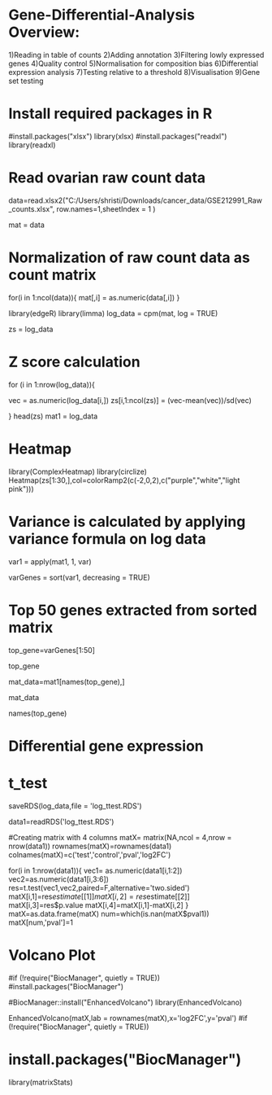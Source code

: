 # Gene-Differential-Analysis Overview:
1)Reading in table of counts
2)Adding annotation
3)Filtering lowly expressed genes
4)Quality control
5)Normalisation for composition bias
6)Differential expression analysis
7)Testing relative to a threshold
8)Visualisation
9)Gene set testing

# Install required packages in R
#install.packages("xlsx")
library(xlsx)
#install.packages("readxl")
library(readxl)

# Read ovarian raw count data
data=read.xlsx2("C:/Users/shristi/Downloads/cancer_data/GSE212991_Raw_counts.xlsx", row.names=1,sheetIndex = 1  )

mat = data

# Normalization of raw count data as count matrix

for(i in 1:ncol(data)){
  mat[,i] = as.numeric(data[,i])
}

library(edgeR)
library(limma)
log_data = cpm(mat, log = TRUE)

zs = log_data

# Z score calculation

for (i in 1:nrow(log_data)){
  
  vec = as.numeric(log_data[i,])
  zs[i,1:ncol(zs)] = (vec-mean(vec))/sd(vec)
  
}
head(zs)
mat1 = log_data

# Heatmap
library(ComplexHeatmap)
library(circlize)
Heatmap(zs[1:30,],col=colorRamp2(c(-2,0,2),c("purple","white","light pink")))

# Variance is calculated by applying variance formula on log data

var1 = apply(mat1, 1, var)

varGenes = sort(var1, decreasing = TRUE)

# Top 50 genes extracted from sorted matrix

top_gene=varGenes[1:50]

top_gene

mat_data=mat1[names(top_gene),]

mat_data

names(top_gene)

# Differential gene expression
# t_test

saveRDS(log_data,file = 'log_ttest.RDS')

data1=readRDS('log_ttest.RDS')

#Creating matrix with 4 columns
matX= matrix(NA,ncol = 4,nrow = nrow(data1))
rownames(matX)=rownames(data1)
colnames(matX)=c('test','control','pval','log2FC')

for(i in 1:nrow(data1)){
vec1= as.numeric(data1[i,1:2])
vec2=as.numeric(data1[i,3:6])
res=t.test(vec1,vec2,paired=F,alternative='two.sided')
matX[i,1]=res$estimate[[1]]
matX[i,2]=res$estimate[[2]]
matX[i,3]=res$p.value
matX[i,4]=matX[i,1]-matX[i,2]
}
matX=as.data.frame(matX)
num=which(is.nan(matX$pval1))
matX[num,'pval']=1

# Volcano Plot
#if (!require("BiocManager", quietly = TRUE))
  #install.packages("BiocManager")

#BiocManager::install("EnhancedVolcano")
library(EnhancedVolcano)

EnhancedVolcano(matX,lab = rownames(matX),x='log2FC',y='pval')
#if (!require("BiocManager", quietly = TRUE))
 # install.packages("BiocManager")

library(matrixStats)
